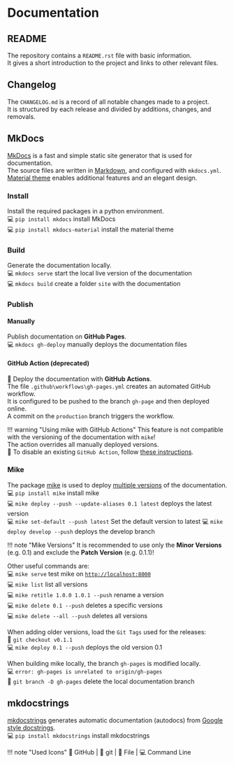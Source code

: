 # Documentation

## README

The repository contains a `README.rst` file with basic information. <br>
It gives a short introduction to the project and links to other relevant files.

## Changelog

The `CHANGELOG.md` is a record of all notable changes made to a project. <br>
It is structured by each release and divided by additions, changes, and removals. <br>

## MkDocs

[MkDocs](https://www.mkdocs.org/) is a fast and simple static site generator that is used for documentation. <br>
The source files are written in [Markdown](https://www.markdownguide.org/cheat-sheet/), and configured with `mkdocs.yml`. <br>
[Material theme](https://squidfunk.github.io/mkdocs-material/) enables
additional features and an elegant design. <br>

### Install

Install the required packages in a python environment. <br>
💻 `pip install mkdocs` install MkDocs <br>
💻 `pip install mkdocs-material` install the material theme

### Build

Generate the documentation locally. <br>
💻 `mkdocs serve` start the local live version of the documentation <br>
💻 `mkdocs build` create a folder `site` with the documentation

### Publish

#### Manually

Publish documentation on **GitHub Pages**. <br>
💻 `mkdocs gh-deploy` manually deploys the documentation files

#### GitHub Action (deprecated)

🐙 Deploy the documentation with **GitHub Actions**. <br>
The file `.github\workflows\gh-pages.yml` creates an automated GitHub workflow. <br>
It is configured to be pushed to the branch `gh-page` and then deployed online. <br>
A commit on the `production` branch triggers the workflow.

!!! warning "Using mike with GitHub Actions"
This feature is not compatible with the versioning of the documentation with `mike`! <br>
The action overrides all manually deployed versions. <br>
🐙 To disable an existing `GitHub Action`, follow [these instructions](https://docs.github.com/de/enterprise-cloud@latest/actions/using-workflows/disabling-and-enabling-a-workflow).

### Mike

The package [mike](https://github.com/jimporter/mike) is used to deploy [multiple versions](https://squidfunk.github.io/mkdocs-material/setup/setting-up-versioning/?h=versioning) of the documentation.<br>
💻 `pip install mike` install mike <br>
💻 `mike deploy --push --update-aliases 0.1 latest` deploys the latest version <br>
💻 `mike set-default --push latest` Set the default version to latest
💻 `mike deploy develop --push` deploys the develop branch

!!! note "Mike Versions"
It is recommended to use only the **Minor Versions** (e.g. 0.1) and exclude the **Patch Version** (e.g. 0.1.1)!

Other useful commands are: <br>
💻 `mike serve` test mike on [`http://localhost:8000`](http://localhost:8000) <br>
💻 `mike list` list all versions <br>
💻 `mike retitle 1.0.0 1.0.1 --push` rename a version <br>
💻 `mike delete 0.1 --push` deletes a specific versions <br>
💻 `mike delete --all --push` deletes all versions

When adding older versions, load the `Git Tags` used for the releases: <br>
💠 `git checkout v0.1.1` <br>
💻 `mike deploy 0.1 --push` deploys the old version 0.1

When building mike locally, the branch `gh-pages` is modified locally. <br>
💻 `error: gh-pages is unrelated to origin/gh-pages` <br>
💠 `git branch -D gh-pages` delete the local documentation branch

## mkdocstrings

[mkdocstrings](https://mkdocstrings.github.io/) generates automatic
documentation (autodocs) from [Google style docstrings](https://sphinxcontrib-napoleon.readthedocs.io/en/latest/example_google.html). <br>
💻 `pip install mkdocstrings` install mkdocstrings

!!! note "Used Icons"
🐙 GitHub | 💠 git | 📝 File | 💻 Command Line
